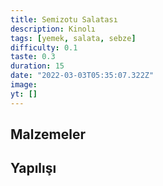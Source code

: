 ```yaml
---
title: Semizotu Salatası
description: Kinolı
tags: [yemek, salata, sebze]
difficulty: 0.1
taste: 0.3
duration: 15
date: "2022-03-03T05:35:07.322Z"
image:
yt: []
---
```


## Malzemeler

## Yapılışı
